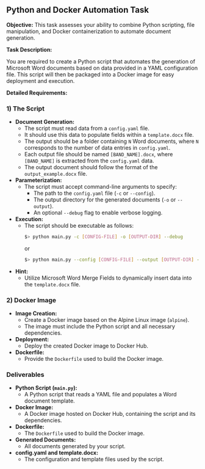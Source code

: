 ## Python and Docker Automation Task

**Objective:** This task assesses your ability to combine Python scripting, file manipulation, and Docker containerization to automate document generation.

**Task Description:**

You are required to create a Python script that automates the generation of Microsoft Word documents based on data provided in a YAML configuration file. This script will then be packaged into a Docker image for easy deployment and execution.

**Detailed Requirements:**

### 1) The Script

* **Document Generation:**
    * The script must read data from a `config.yaml` file.
    * It should use this data to populate fields within a `template.docx` file.
    * The output should be a folder containing `N` Word documents, where `N` corresponds to the number of data entries in `config.yaml`.
    * Each output file should be named `[BAND_NAME].docx`, where `[BAND_NAME]` is extracted from the `config.yaml` data.
    * The output document should follow the format of the `output_example.docx` file.
* **Parameterization:**
    * The script must accept command-line arguments to specify:
        * The path to the `config.yaml` file (`-c` or `--config`).
        * The output directory for the generated documents (`-o` or `--output`).
        * An optional `--debug` flag to enable verbose logging.
* **Execution:**
    * The script should be executable as follows:
        ```bash
        $> python main.py -c [CONFIG-FILE] -o [OUTPUT-DIR] --debug
        ```
        or
        ```bash
        $> python main.py --config [CONFIG-FILE] --output [OUTPUT-DIR] --debug
        ```
* **Hint:**
    * Utilize Microsoft Word Merge Fields to dynamically insert data into the `template.docx` file.

### 2) Docker Image

* **Image Creation:**
    * Create a Docker image based on the Alpine Linux image (`alpine`).
    * The image must include the Python script and all necessary dependencies.
* **Deployment:**
    * Deploy the created Docker image to Docker Hub.
* **Dockerfile:**
    * Provide the `Dockerfile` used to build the Docker image.

### Deliverables

* **Python Script (`main.py`):**
    * A Python script that reads a YAML file and populates a Word document template.
* **Docker Image:**
    * A Docker image hosted on Docker Hub, containing the script and its dependencies.
* **Dockerfile:**
    * The `Dockerfile` used to build the Docker image.
* **Generated Documents:**
    * All documents generated by your script.
* **config.yaml and template.docx:**
    * The configuration and template files used by the script.